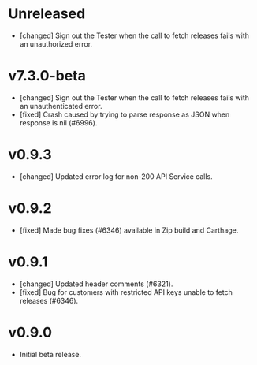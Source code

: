 # Unreleased
- [changed] Sign out the Tester when the call to fetch releases fails with an unauthorized error.

# v7.3.0-beta
- [changed] Sign out the Tester when the call to fetch releases fails with an unauthenticated error.
- [fixed] Crash caused by trying to parse response as JSON when response is nil (#6996).

# v0.9.3
- [changed] Updated error log for non-200 API Service calls.

# v0.9.2
- [fixed] Made bug fixes (#6346) available in Zip build and Carthage.

# v0.9.1
- [changed] Updated header comments (#6321).
- [fixed] Bug for customers with restricted API keys unable to fetch releases (#6346).

# v0.9.0
- Initial beta release.
